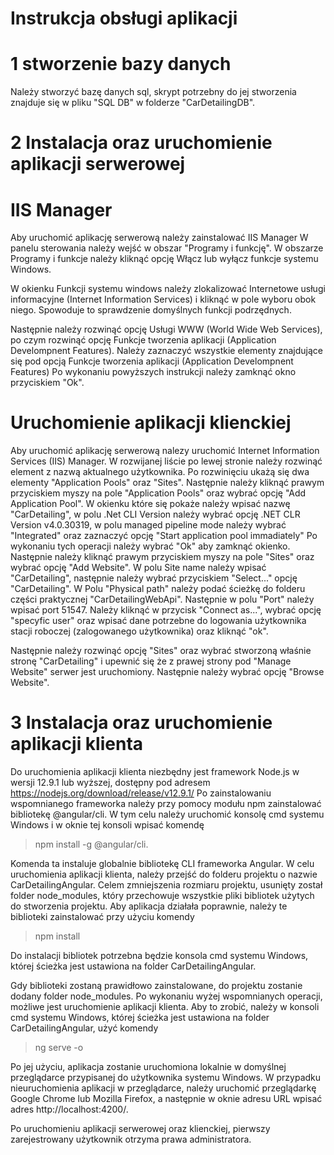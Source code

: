 # Instrukcja obsługi aplikacji

# 1 stworzenie bazy danych
Należy stworzyć bazę danych sql, skrypt potrzebny do jej stworzenia znajduje się w pliku "SQL DB" w folderze "CarDetailingDB".

# 2 Instalacja oraz uruchomienie aplikacji serwerowej

# IIS Manager
Aby uruchomić aplikację serwerową należy zainstalować IIS Manager
W panelu sterowania należy wejść w obszar "Programy i funkcję". W obszarze Programy i funkcje należy kliknąć opcję Włącz lub wyłącz funkcje systemu Windows. 

W okienku Funkcji systemu windows należy zlokalizować Internetowe usługi informacyjne (Internet Information Services) i kliknąć w pole wyboru obok niego. 
Spowoduje to sprawdzenie domyślnych funkcji podrzędnych. 

Następnie należy rozwinąć opcję Usługi WWW (World Wide Web Services), po czym rozwinąć opcję Funkcje tworzenia aplikacji (Application Develompnent Features). 
Należy zaznaczyć wszystkie elementy znajdujące się pod opcją Funkcje tworzenia aplikacji (Application Develompnent Features) 
Po wykonaniu powyższych instrukcji należy zamknąć okno przyciskiem "Ok".

# Uruchomienie aplikacji klienckiej

Aby uruchomić aplikację serwerową nalezy uruchomić Internet Information Services (IIS) Manager. 
W rozwijanej liście po lewej stronie należy rozwinąć element z nazwą aktualnego użytkownika. Po rozwinięciu ukażą się dwa elementy "Application Pools" oraz "Sites". 
Następnie należy kliknąć prawym przyciskiem myszy na pole "Application Pools" oraz wybrać opcję "Add Application Pool". 
W okienku które się pokaże należy wpisać nazwę "CarDetailing", w polu .Net CLI Version należy wybrać opcję .NET CLR Version v4.0.30319, 
w polu managed pipeline mode należy wybrać "Integrated" oraz zaznaczyć opcję "Start application pool immadiately"
Po wykonaniu tych operacji należy wybrać "Ok" aby zamknąć okienko.
Następnie należy kliknąć prawym przyciskiem myszy na pole "Sites" oraz wybrać opcję "Add Website".
W polu Site name należy wpisać "CarDetailing", następnie należy wybrać przyciskiem "Select..." opcję "CarDetailing". 
W Polu "Physical path" należy podać ścieżkę do folderu części praktycznej "CarDetailingWebApi".
Następnie w polu "Port" należy wpisać port 51547. Należy kliknąć w przycisk "Connect as...", wybrać opcję "specyfic user" oraz wpisać dane potrzebne do logowania użytkownika stacji roboczej (zalogowanego użytkownika) oraz kliknąć "ok".

Następnie należy rozwinąć opcję "Sites" oraz wybrać stworzoną właśnie stronę "CarDetailing" i upewnić się że z prawej strony pod "Manage Website" serwer jest uruchomiony. Następnie należy wybrać opcję "Browse Website".

# 3 Instalacja oraz uruchomienie aplikacji klienta

Do uruchomienia aplikacji klienta niezbędny jest framework Node.js w wersji 12.9.1 lub wyższej, dostępny pod adresem https://nodejs.org/download/release/v12.9.1/
Po zainstalowaniu wspomnianego frameworka należy przy pomocy modułu npm zainstalować bibliotekę @angular/cli. W tym celu należy uruchomić konsolę cmd systemu Windows i w oknie tej konsoli wpisać komendę 
> npm install -g @angular/cli. 

Komenda ta instaluje globalnie bibliotekę CLI frameworka Angular.
W celu uruchomienia aplikacji klienta, należy przejść do folderu projektu o nazwie CarDetailingAngular. 
Celem zmniejszenia rozmiaru projektu, usunięty został folder node_modules, który przechowuje wszystkie pliki bibliotek użytych do stworzenia projektu. 
Aby aplikacja działała poprawnie, należy te biblioteki zainstalować przy użyciu komendy
> npm install

Do instalacji bibliotek potrzebna będzie konsola cmd systemu Windows, której ścieżka jest ustawiona na folder CarDetailingAngular.


Gdy biblioteki zostaną prawidłowo zainstalowane, do projektu zostanie dodany folder node_modules. Po wykonaniu wyżej wspomnianych operacji, 
możliwe jest uruchomienie aplikacji klienta. Aby to zrobić, należy w konsoli cmd systemu Windows, 
której ścieżka jest ustawiona na folder CarDetailingAngular, użyć komendy 
> ng serve -o

Po jej użyciu, aplikacja zostanie uruchomiona lokalnie w domyślnej przeglądarce przypisanej do użytkownika systemu Windows. W przypadku nieuruchomienia aplikacji w przeglądarce, 
należy uruchomić przeglądarkę Google Chrome lub Mozilla Firefox, a następnie w oknie adresu URL wpisać adres http://localhost:4200/.

Po uruchomieniu aplikacji serwerowej oraz klienckiej, pierwszy zarejestrowany użytkownik otrzyma prawa administratora.


